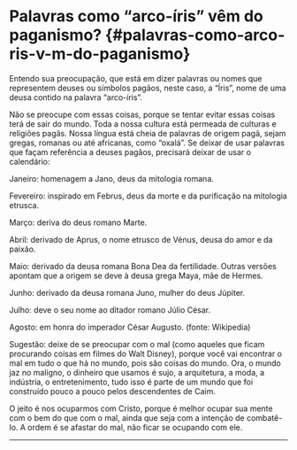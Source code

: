 # Palavras como “arco-íris” vêm do paganismo? {#palavras-como-arco-ris-v-m-do-paganismo}

Entendo sua preocupação, que está em dizer palavras ou nomes que representem deuses ou símbolos pagãos, neste caso, a “Íris”, nome de uma deusa contido na palavra “arco-íris”.

Não se preocupe com essas coisas, porque se tentar evitar essas coisas terá de sair do mundo. Toda a nossa cultura está permeada de culturas e religiões pagãs. Nossa língua está cheia de palavras de origem pagã, sejam gregas, romanas ou até africanas, como “oxalá”. Se deixar de usar palavras que façam referência a deuses pagãos, precisará deixar de usar o calendário:

Janeiro: homenagem a Jano, deus da mitologia romana.

Fevereiro: inspirado em Februs, deus da morte e da purificação na mitologia etrusca.

Março: deriva do deus romano Marte.

Abril: derivado de Aprus, o nome etrusco de Vénus, deusa do amor e da paixão.

Maio: derivado da deusa romana Bona Dea da fertilidade. Outras versões apontam que a origem se deve à deusa grega Maya, mãe de Hermes.

Junho: derivado da deusa romana Juno, mulher do deus Júpiter.

Julho: deve o seu nome ao ditador romano Júlio César.

Agosto: em honra do imperador César Augusto. (fonte: Wikipedia)

Sugestão: deixe de se preocupar com o mal (como aqueles que ficam procurando coisas em filmes do Walt Disney), porque você vai encontrar o mal em tudo o que há no mundo, pois são coisas do mundo. Ora, o mundo jaz no maligno, o dinheiro que usamos é sujo, a arquitetura, a moda, a indústria, o entretenimento, tudo isso é parte de um mundo que foi construído pouco a pouco pelos descendentes de Caim.

O jeito é nos ocuparmos com Cristo, porque é melhor ocupar sua mente com o bem do que com o mal, ainda que seja com a intenção de combatê-lo. A ordem é se afastar do mal, não ficar se ocupando com ele.

*****